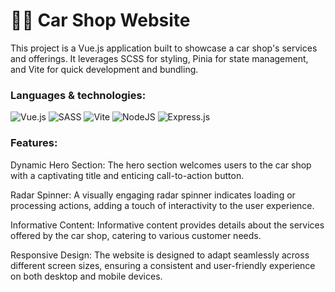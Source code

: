# 🚗🛒 Car Shop Website

This project is a Vue.js application built to showcase a car shop's services and offerings. It leverages SCSS for styling, Pinia for state management, and Vite for quick development and bundling.

### Languages & technologies:
![Vue.js](https://img.shields.io/badge/vuejs-%2335495e.svg?style=for-the-badge&logo=vuedotjs&logoColor=%234FC08D)
![SASS](https://img.shields.io/badge/SASS-hotpink.svg?style=for-the-badge&logo=SASS&logoColor=white)
![Vite](https://img.shields.io/badge/vite-%23646CFF.svg?style=for-the-badge&logo=vite&logoColor=white)
![NodeJS](https://img.shields.io/badge/node.js-6DA55F?style=for-the-badge&logo=node.js&logoColor=white)
![Express.js](https://img.shields.io/badge/express.js-%23404d59.svg?style=for-the-badge&logo=express&logoColor=%2361DAFB)


### Features:

Dynamic Hero Section: The hero section welcomes users to the car shop with a captivating title and enticing call-to-action button.

Radar Spinner: A visually engaging radar spinner indicates loading or processing actions, adding a touch of interactivity to the user experience.

Informative Content: Informative content provides details about the services offered by the car shop, catering to various customer needs.

Responsive Design: The website is designed to adapt seamlessly across different screen sizes, ensuring a consistent and user-friendly experience on both desktop and mobile devices.
